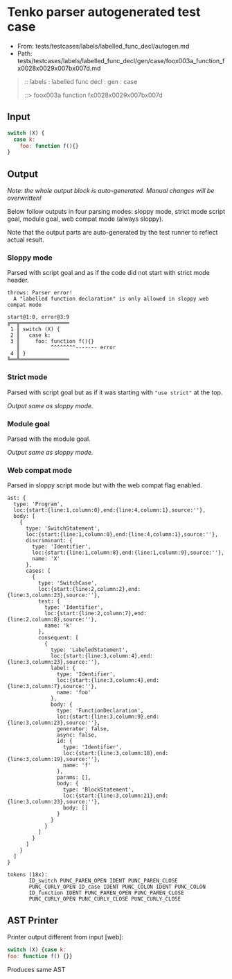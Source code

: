 # Tenko parser autogenerated test case

- From: tests/testcases/labels/labelled_func_decl/autogen.md
- Path: tests/testcases/labels/labelled_func_decl/gen/case/foox003a_function_fx0028x0029x007bx007d.md

> :: labels : labelled func decl : gen : case
>
> ::> foox003a function fx0028x0029x007bx007d

## Input


`````js
switch (X) {
  case k:
    foo: function f(){}
}
`````

## Output

_Note: the whole output block is auto-generated. Manual changes will be overwritten!_

Below follow outputs in four parsing modes: sloppy mode, strict mode script goal, module goal, web compat mode (always sloppy).

Note that the output parts are auto-generated by the test runner to reflect actual result.

### Sloppy mode

Parsed with script goal and as if the code did not start with strict mode header.

`````
throws: Parser error!
  A "labelled function declaration" is only allowed in sloppy web compat mode

start@1:0, error@3:9
╔══╦════════════════
 1 ║ switch (X) {
 2 ║   case k:
 3 ║     foo: function f(){}
   ║          ^^^^^^^^------- error
 4 ║ }
╚══╩════════════════

`````

### Strict mode

Parsed with script goal but as if it was starting with `"use strict"` at the top.

_Output same as sloppy mode._

### Module goal

Parsed with the module goal.

_Output same as sloppy mode._

### Web compat mode

Parsed in sloppy script mode but with the web compat flag enabled.

`````
ast: {
  type: 'Program',
  loc:{start:{line:1,column:0},end:{line:4,column:1},source:''},
  body: [
    {
      type: 'SwitchStatement',
      loc:{start:{line:1,column:0},end:{line:4,column:1},source:''},
      discriminant: {
        type: 'Identifier',
        loc:{start:{line:1,column:8},end:{line:1,column:9},source:''},
        name: 'X'
      },
      cases: [
        {
          type: 'SwitchCase',
          loc:{start:{line:2,column:2},end:{line:3,column:23},source:''},
          test: {
            type: 'Identifier',
            loc:{start:{line:2,column:7},end:{line:2,column:8},source:''},
            name: 'k'
          },
          consequent: [
            {
              type: 'LabeledStatement',
              loc:{start:{line:3,column:4},end:{line:3,column:23},source:''},
              label: {
                type: 'Identifier',
                loc:{start:{line:3,column:4},end:{line:3,column:7},source:''},
                name: 'foo'
              },
              body: {
                type: 'FunctionDeclaration',
                loc:{start:{line:3,column:9},end:{line:3,column:23},source:''},
                generator: false,
                async: false,
                id: {
                  type: 'Identifier',
                  loc:{start:{line:3,column:18},end:{line:3,column:19},source:''},
                  name: 'f'
                },
                params: [],
                body: {
                  type: 'BlockStatement',
                  loc:{start:{line:3,column:21},end:{line:3,column:23},source:''},
                  body: []
                }
              }
            }
          ]
        }
      ]
    }
  ]
}

tokens (18x):
       ID_switch PUNC_PAREN_OPEN IDENT PUNC_PAREN_CLOSE
       PUNC_CURLY_OPEN ID_case IDENT PUNC_COLON IDENT PUNC_COLON
       ID_function IDENT PUNC_PAREN_OPEN PUNC_PAREN_CLOSE
       PUNC_CURLY_OPEN PUNC_CURLY_CLOSE PUNC_CURLY_CLOSE
`````


## AST Printer

Printer output different from input [web]:

````js
switch (X) {case k:
foo: function f() {}}
````

Produces same AST
